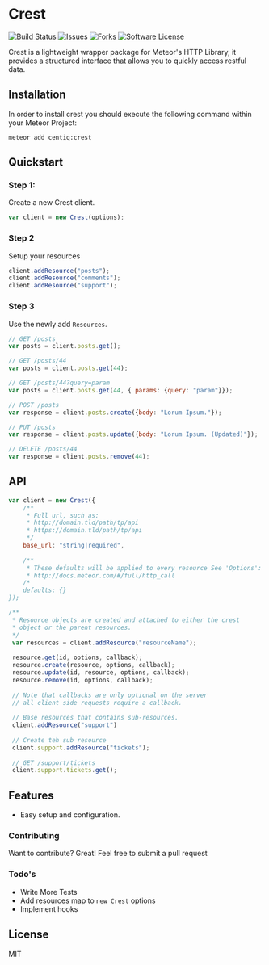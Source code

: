 # Crest

[![Build Status](https://travis-ci.org/Centiq/centiq-crest.svg?branch=master)](https://travis-ci.org/Centiq/centiq-crest)
[![Issues](https://img.shields.io/github/issues/Centiq/centiq-crest.svg)](https://github.com/Centiq/centiq-crest/issues)
[![Forks](https://img.shields.io/github/forks/Centiq/centiq-crest.svg)](https://github.com/Centiq/centiq-crest/fork)
[![Software License](https://img.shields.io/badge/license-MIT-blue.svg)](LICENSE.md)

Crest is a lightweight wrapper package for Meteor's HTTP Library, it provides a structured interface that allows you to quickly access restful data.

## Installation
In order to install crest you should execute the following command within your Meteor Project:

```shell
meteor add centiq:crest
```

## Quickstart

### Step 1:
Create a new Crest client.

```javascript
var client = new Crest(options);
```

### Step 2
Setup your resources

```javascript
client.addResource("posts");
client.addResource("comments");
client.addResource("support");
```

### Step 3
Use the newly add `Resources`.
```javascript
// GET /posts
var posts = client.posts.get();

// GET /posts/44
var posts = client.posts.get(44);

// GET /posts/44?query=param
var posts = client.posts.get(44, { params: {query: "param"}});

// POST /posts
var response = client.posts.create({body: "Lorum Ipsum."});

// PUT /posts
var response = client.posts.update({body: "Lorum Ipsum. (Updated)"});

// DELETE /posts/44
var response = client.posts.remove(44);
```

## API
```javascript
var client = new Crest({
    /**
     * Full url, such as:
     * http://domain.tld/path/tp/api
     * https://domain.tld/path/tp/api
     */
    base_url: "string|required",
    
    /**
     * These defaults will be applied to every resource See 'Options':
     * http://docs.meteor.com/#/full/http_call
    /*
    defaults: {}
});

/**
 * Resource objects are created and attached to either the crest
 * object or the parent resources.
 */
 var resources = client.addResource("resourceName");
 
 resource.get(id, options, callback);
 resource.create(resource, options, callback);
 resource.update(id, resource, options, callback);
 resource.remove(id, options, callback);
 
 // Note that callbacks are only optional on the server
 // all client side requests require a callback.
 
 // Base resources that contains sub-resources.
 client.addResource("support")
 
 // Create teh sub resource
 client.support.addResource("tickets");
 
 // GET /support/tickets
 client.support.tickets.get();
```

## Features
  - Easy setup and configuration.

### Contributing
Want to contribute? Great! Feel free to submit a pull request

### Todo's
 - Write More Tests
 - Add resources map to `new Crest` options
 - Implement hooks

License
----
MIT
